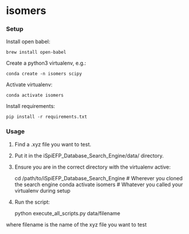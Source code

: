 # isomers

### Setup

Install open babel:

	brew install open-babel

Create a python3 virtualenv, e.g.:

	conda create -n isomers scipy

Activate virtualenv:

	conda activate isomers

Install requirements:

	pip install -r requirements.txt


### Usage

1. Find a .xyz file you want to test.
2. Put it in the iSpiEFP_Database_Search_Engine/data/ directory.
3. Ensure you are in the correct directory with the virtualenv active:

	cd /path/to/iSpiEFP_Database_Search_Engine  # Wherever you cloned the search engine
	conda activate isomers  # Whatever you called your virtualenv during setup

3. Run the script:
	
	python execute_all_scripts.py data/filename

where filename is the name of the xyz file you want to test
